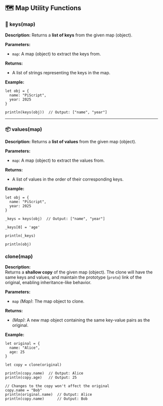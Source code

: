 ## 🗺️ Map Utility Functions

### 🔑 keys(map)

**Description:**
Returns a **list of keys** from the given map (object).

**Parameters:**

* `map`: A map (object) to extract the keys from.

**Returns:**

* A list of strings representing the keys in the map.

**Example:**

```piscript
let obj = {
  name: "PiScript",
  year: 2025
}

println(keys(obj))  // Output: ["name", "year"]
```

---

### 📦 values(map)

**Description:**
Returns a **list of values** from the given map (object).

**Parameters:**

* `map`: A map (object) to extract the values from.

**Returns:**

* A list of values in the order of their corresponding keys.

**Example:**

```piscript
let obj = {
  name: "PiScript",
  year: 2025
}

_keys = keys(obj)  // Output: ["name", "year"]

_keys[0] = 'age'

println(_keys)

println(obj)
```


### clone(map)

**Description:**  
Returns a **shallow copy** of the given map (object). The clone will have the same keys and values, and maintain the prototype (`proto`) link of the original, enabling inheritance-like behavior.

**Parameters:**  
- `map` *(Map)*: The map object to clone.

**Returns:**  
- *(Map)*: A new map object containing the same key-value pairs as the original.

**Example:**
```pi
let original = {
  name: "Alice",
  age: 25
}

let copy = clone(original)

println(copy.name)  // Output: Alice
println(copy.age)   // Output: 25

// Changes to the copy won't affect the original
copy.name = "Bob"
println(original.name)  // Output: Alice
println(copy.name)      // Output: Bob
```